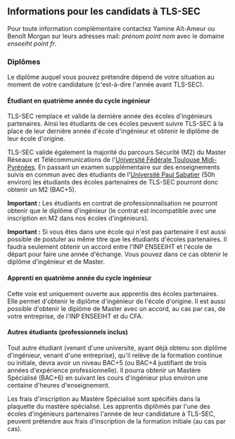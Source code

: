 ## Informations pour les candidats à TLS-SEC

Pour toute information complémentaire contactez Yamine Aït-Ameur ou Benoît Morgan sur leurs adresses mail: *prénom point nom* avec le domaine *enseeiht point fr*.

### Diplômes

Le diplôme auquel vous pouvez prétendre dépend de votre situation au moment de votre candidature (c'est-à-dire l'année avant TLS-SEC).

#### Étudiant en quatrième année du cycle ingénieur

TLS-SEC remplace et valide la dernière année des écoles d'ingénieurs partenaires. Ainsi les étudiants de ces écoles peuvent suivre TLS-SEC à la place de leur dernière année d'école d'ingénieur et obtenir le diplôme de leur école d'origine. 

TLS-SEC valide également la majorité du parcours Sécurité (M2) du Master Réseaux et Télécommunications de l'[Université Fédérale Toulouse Midi-Pyrénées](http://www.univ-toulouse.fr/). En passant un examen supplémentaire sur des enseignements suivis en commun avec des étudiants de l'[Université Paul Sabatier](http://www.univ-tlse3.fr/) (50h environ) les étudiants des écoles partenaires de TLS-SEC pourront donc obtenir un M2 (BAC+5).

**Important :** Les étudiants en contrat de professionnalisation ne pourront obtenir que le diplôme d'ingénieur (le contrat est incompatible avec une inscription en M2 dans nos écoles d'ingénieurs).

**Important :** Si vous êtes dans une école qui n'est pas partenaire il est aussi possible de postuler au même titre que les étudiants d'écoles partenaires. Il faudra seulement obtenir un accord entre l'INP ENSEEIHT et l'école de départ pour faire une année d'échange. Vous pouvez dans ce cas obtenir le diplôme d'ingénieur et de Master.

#### Apprenti en quatrième année du cycle ingénieur

Cette voie est uniquement ouverte aux apprentis des écoles partenaires. Elle permet d'obtenir le diplôme d'ingénieur de l'école d'origine. Il est aussi possible d'obtenir le diplôme de Master avec un accord, au cas par cas, de votre entreprise, de l'INP ENSEEIHT et du CFA.


#### Autres étudiants (professionnels inclus)

Tout autre étudiant (venant d'une université, ayant déjà obtenu son diplôme d'ingénieur, venant d'une entreprise), qu'il relève de la formation continue ou initiale, devra avoir un niveau BAC+5 (ou BAC+4 justifiant de trois années d'expérience professionnelle). Il pourra obtenir un Mastère Spécialisé (BAC+6) en suivant les cours d'ingénieur plus environ une centaine d'heures d'enseignement.

Les frais d'inscription au Mastère Spécialisé sont spécifiés dans la plaquette du mastère spécialisé. Les apprentis diplômés par l'une des écoles d'ingénieurs partenaires l'année de leur candidature à TLS-SEC, peuvent prétendre aux frais d'inscription de la formation initiale (au cas par cas).
